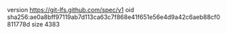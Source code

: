 version https://git-lfs.github.com/spec/v1
oid sha256:ae0a8bff97119ab7d113ca63c7f868e41f651e56e4d9a42c6aeb88cf0811778d
size 4383
